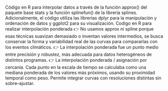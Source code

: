 Código en R para interpolar datos a través de la función approx() del paquete base stats y la función splinefun() de la librería splines. Adicionalmente, el código utiliza las librerías dplyr para la manipulación y ordenación de datos y ggplot2 para su visualización.
Codigo en R para realizar interpolación ponderada
        👉 No usamos approx ni spline porque esas técnicas suavizan demasiado o inventan valores intermedios, se busca 
          conservar la forma y variabilidad real de las curvas para compararlas con los eventos climáticos.
        👉 La interpolación ponderada fue un punto medio entre precisión y robustez, más adecuada para datos heterogéneos de 
           distintos programas.
        👉 La interpolación ponderada / asignación por cercanía.  Cada punto en la escala de 
           tiempo se calculaba como una mediana ponderada de los valores más próximos, usando su proximidad temporal como 
           peso.
           Permite integrar curvas con resoluciones distintas sin sobre–ajustar.


